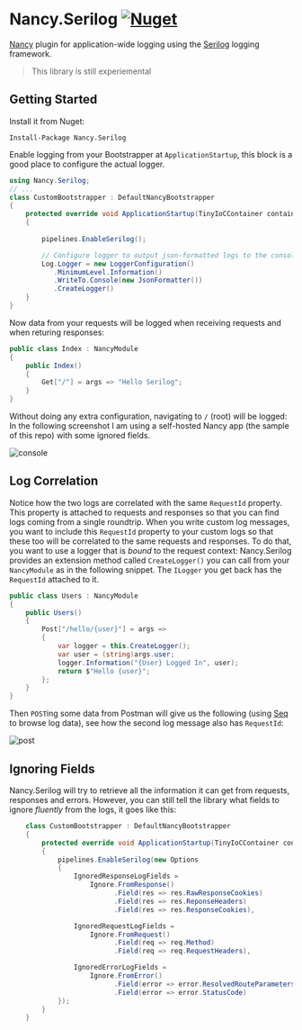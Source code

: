 # Nancy.Serilog [![Nuget](https://img.shields.io/nuget/v/Nancy.Serilog.svg?colorB=green)](https://www.nuget.org/packages/Nancy.Serilog)

[Nancy](https://github.com/NancyFx/Nancy) plugin for application-wide logging using the [Serilog](https://github.com/serilog/serilog) logging framework.

> This library is still experiemental

## Getting Started
Install it from Nuget:
```
Install-Package Nancy.Serilog
```
Enable logging from your Bootstrapper at `ApplicationStartup`, this block is a good place to configure the actual logger. 
```cs
using Nancy.Serilog;
// ...
class CustomBootstrapper : DefaultNancyBootstrapper
{
    protected override void ApplicationStartup(TinyIoCContainer container, IPipelines pipelines)
    {
        
        pipelines.EnableSerilog();

        // Configure logger to output json-formatted logs to the console
        Log.Logger = new LoggerConfiguration()
           .MinimumLevel.Information()
           .WriteTo.Console(new JsonFormatter())
           .CreateLogger()
    }
}
```
Now data from your requests will be logged when receiving requests and when returing responses:
```cs
public class Index : NancyModule
{
    public Index()
    {
        Get["/"] = args => "Hello Serilog";
    }
}
```
Without doing any extra configuration, navigating to `/` (root) will be logged: In the following screenshot I am using a self-hosted Nancy app (the sample of this repo) with some ignored fields.

![console](https://user-images.githubusercontent.com/13316248/33915081-af7128e2-dfa1-11e7-8d58-1dd6b191e86a.png)


## Log Correlation
 Notice how the two logs are correlated with the same `RequestId` property. This property is attached to requests and responses so that you can find logs coming from a single roundtrip. When you write custom log messages, you want to include this `RequestId` property to your custom logs so that these too will be correlated to the same requests and responses. To do that, you want to use a logger that is *bound* to the request context: Nancy.Serilog provides an extension method called `CreateLogger()` you can call from your `NancyModule` as in the following snippet. The `ILogger` you get back has the `RequestId` attached to it. 

```cs
public class Users : NancyModule
{
    public Users()
    {
        Post["/hello/{user}"] = args =>
        {
            var logger = this.CreateLogger();
            var user = (string)args.user;
            logger.Information("{User} Logged In", user);
            return $"Hello {user}";
        };
    }
}
```

Then `POST`ing some data from Postman will give us the following (using [Seq](https://getseq.net/) to browse log data), see how the second log message also has `RequestId`:  

![post](https://user-images.githubusercontent.com/13316248/33915879-287f96ac-dfa6-11e7-9d59-d176909f9a1f.png)

## Ignoring Fields
Nancy.Serilog will try to retrieve all the information it can get from requests, responses and errors. However, you can still tell the library what fields to ignore *fluently* from the logs, it goes like this: 
```cs
    class CustomBootstrapper : DefaultNancyBootstrapper
    {
        protected override void ApplicationStartup(TinyIoCContainer container, IPipelines pipelines)
        {
            pipelines.EnableSerilog(new Options
            {
                IgnoredResponseLogFields = 
                    Ignore.FromResponse()
                          .Field(res => res.RawResponseCookies)
                          .Field(res => res.ReponseHeaders)
                          .Field(res => res.ResponseCookies),

                IgnoredRequestLogFields = 
                    Ignore.FromRequest()
                          .Field(req => req.Method)
                          .Field(req => req.RequestHeaders),

                IgnoredErrorLogFields = 
                    Ignore.FromError() 
                          .Field(error => error.ResolvedRouteParameters)
                          .Field(error => error.StatusCode)
            });
        }
    }
```
